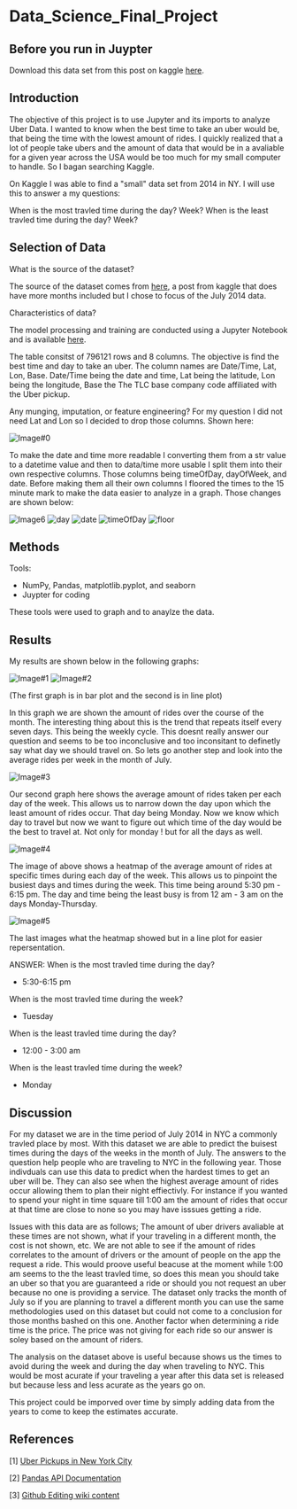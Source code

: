 # Data_Science_Final_Project
## Before you run in Juypter
Download this data set from this post on kaggle [here](https://www.kaggle.com/datasets/fivethirtyeight/uber-pickups-in-new-york-city).

## Introduction

The objective of this project is to use Jupyter and its imports to analyze Uber Data. I wanted to know when the best time to take an uber would be, that being the time with the lowest amount of rides. I quickly realized that a lot of people take ubers and the amount of data that would be in a avaliable for a given year across the USA would be too much for my small computer to handle. So I bagan searching Kaggle.

On Kaggle I was able to find a "small" data set from 2014 in NY. I will use this to answer a my questions:

When is the most travled time during the day?
Week?
When is the least travled time during the day?
Week?

## Selection of Data
What is the source of the dataset?

The source of the dataset comes from [here](https://www.kaggle.com/datasets/fivethirtyeight/uber-pickups-in-new-york-city), a post from kaggle that does have more months included but I chose to focus of the July 2014 data.

Characteristics of data?

The model processing and training are conducted using a Jupyter Notebook and is available [here](https://github.com/buteaunatwit/Data_Science_Final_Project/blob/main/Final_Noah_Buteau_Uber_Data_Analysis.ipynb).

The table consitst of 796121 rows and 8 columns.
The objective is find the best time and day to take an uber.
The column names are Date/Time,	Lat, Lon,	Base. Date/Time being the date and time, Lat being the latitude, Lon being the longitude, Base the The TLC base company code affiliated with the Uber pickup.

Any munging, imputation, or feature engineering?
For my question I did not need Lat and Lon so I decided to drop those columns. Shown here:

![Image#0](https://user-images.githubusercontent.com/77858100/206063527-55884e58-66de-471c-9d85-08f60a2ad0d4.JPG)

To make the date and time more readable I converting them from a str value to a datetime value and then to data/time more usable I split them into their own respective columns. Those columns being timeOfDay, dayOfWeek, and date. Before making them all their own columns I floored the times to the 15 minute mark to make the data easier to analyze in a graph. Those changes are shown below:

![Image6](https://user-images.githubusercontent.com/77858100/206064711-cc9bf203-d5e2-4cff-80c4-b0489c14771c.JPG)
![day](https://user-images.githubusercontent.com/77858100/206065259-a166ee56-ea40-4027-8566-b83cbdcd86cc.JPG)
![date](https://user-images.githubusercontent.com/77858100/206065268-c080e8a4-702c-4ccc-82d5-9a5051ddcec0.JPG)
![timeOfDay](https://user-images.githubusercontent.com/77858100/206065279-31b55283-1503-44a7-b6f1-96448e2b284d.JPG)
![floor](https://user-images.githubusercontent.com/77858100/206065395-52080acf-0e19-42a3-b3dd-be0e54c1dab8.JPG)

## Methods

Tools:
- NumPy, Pandas, matplotlib.pyplot, and seaborn
- Juypter for coding 

These tools were used to graph and to anaylze the data.

## Results
My results are shown below in the following graphs:

![Image#1](https://user-images.githubusercontent.com/77858100/206062544-f28c63f3-93c6-48ca-8c48-a2a7d411db8b.JPG)
![Image#2](https://user-images.githubusercontent.com/77858100/206062617-6827794e-0525-4860-9db4-7c33df377a5d.JPG)

(The first graph is in bar plot and the second is in line plot)

In this graph we are shown the amount of rides over the course of the month. The interesting thing about this is the trend that repeats itself every seven days. This being the weekly cycle. This doesnt really answer our question and seems to be too inconclusive and too inconsitant to definetly say what day we should travel on. So lets go another step and look into the average rides per week in  the month of July.

![Image#3](https://user-images.githubusercontent.com/77858100/206062639-a7949f4a-126b-4b49-b1d8-9a53f5eba5a1.JPG)

Our second graph here shows the average amount of rides taken per each day of the week. This allows us to narrow down the day upon which the least amount of rides occur. That day being Monday. Now we know which day to travel but now we want to figure out which time of the day would be the best to travel at. Not only for monday !
but for all the days as well.

![Image#4](https://user-images.githubusercontent.com/77858100/206062697-129e712e-e378-4b7e-8b1d-af55412ab568.JPG)

The image of above shows a heatmap of the average amount of rides at specific times during each day of the week. This allows us to pinpoint the busiest days and times during the week. This time being around 5:30 pm - 6:15 pm. The day and time being the least busy is from 12 am - 3 am on the days Monday-Thursday. 

![Image#5](https://user-images.githubusercontent.com/77858100/206062703-ba6e0503-e860-4039-9f8c-9a5b9246df7b.JPG)

The last images what the heatmap showed but in a line plot for easier repersentation.

ANSWER:
When is the most travled time during the day?

- 5:30-6:15 pm

When is the most travled time during the week?

- Tuesday

When is the least travled time during the day?

- 12:00 - 3:00 am

When is the least travled time during the week?

- Monday

## Discussion

For my dataset we are in the time period of July 2014 in NYC a commonly travled place by most. With this dataset we are able to predict the buisest times during the days of the weeks in the month of July. The answers to the question help people who are traveling to NYC in the following year. Those indivduals can use this data to predict when the hardest times to get an uber will be. They can also see when the highest average amount of rides occur allowing them to plan their night effiectivly. For instance if you wanted to spend your night in time square till 1:00 am the amount of rides that occur at that time are close to none so you may have isssues getting a ride. 

Issues with this data are as follows; The amount of uber drivers avaliable at these times are not shown, what if your traveling in a different month, the cost is not shown, etc. We are not able to see if the amount of rides correlates to the amount of drivers or the amount of people on the app the request a ride. This would proove useful beacuse at the moment while 1:00 am seems to the the least travled time, so does this mean you should take an uber so that you are guaranteed a ride or should you not request an uber because no one is providing a service. The dataset only tracks the month of July so if you are planning to travel a different month you can use the same methodologies used on this dataset but could not come to a conclusion for those months bashed on this one. Another factor when determining a ride time is the price. The price was not giving for each ride so our answer is soley based on the amount of riders.

The analysis on the dataset above is useful because shows us the times to avoid during the week and during the day when traveling to NYC. This would be most acurate if your traveling a year after this data set is released but because less and less acurate as the years go on.

This project could be imporved over time by simply adding data from the years to come to keep the estimates accurate.


## References
[1] [Uber Pickups in New York City](https://www.kaggle.com/datasets/fivethirtyeight/uber-pickups-in-new-york-city)

[2] [Pandas API Documentation](https://pandas.pydata.org/docs/reference/index.htmlhttps://www.streamlit.io/)

[3] [Github Editing wiki content](https://docs.github.com/en/communities/documenting-your-project-with-wikis/editing-wiki-content)
